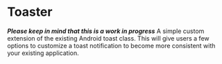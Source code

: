 Toaster
=======

***Please keep in mind that this is a work in progress*** A simple custom extension of the existing Android toast class. This will give users a few options to customize a toast notification to become more consistent with your existing application.
